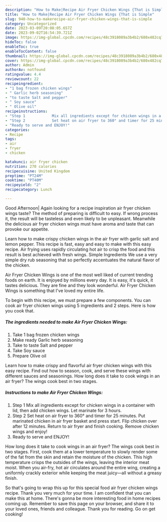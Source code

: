 ```yaml
---
description: "How to Make|Recipe Air Fryer Chicken Wings {That is Simple"
title: "How to Make|Recipe Air Fryer Chicken Wings {That is Simple"
slug: 940-how-to-makerecipe-air-fryer-chicken-wings-that-is-simple
category: Uncategorized
date: 2023-03-09T20:08:05.657Z
date: 2023-09-02T16:54:39.721Z
image: https://img-global.cpcdn.com/recipes/48c3918089a3b4b2/680x482cq70/air-fryer-chicken-wings-recipe-main-photo.jpg
hideToc: false
enableToc: true
enableTocContent: false
thumbnail: https://img-global.cpcdn.com/recipes/48c3918089a3b4b2/680x482cq70/air-fryer-chicken-wings-recipe-main-photo.jpg
cover: https://img-global.cpcdn.com/recipes/48c3918089a3b4b2/680x482cq70/air-fryer-chicken-wings-recipe-main-photo.jpg
author: Admin
authorAv: notfound
ratingvalue: 4.4
reviewcount: 22
recipeingredient:
- "1 bag frozen chicken wings"
- " Garlic herb seasoning"
- "to taste Salt and pepper"
- " Soy sauce"
- " Olive oil"
recipeinstructions:
- "Step 1            Mix all ingredients except for chicken wings in a container with lid, then add chicken wings. Let marinate for 3 hours."
- "Step 2            Set heat on air fryer to 360° and timer for 25 minutes. Put marinated chicken in air fryer basket and press start. Flip chicken over after 12 minutes. Return to air fryer and finish cooking. Remove chicken wings and enjoy!"
- "Ready to serve and ENJOY!"
categories:
- Recipe
tags:
- air
- fryer
- chicken

katakunci: air fryer chicken 
nutrition: 270 calories
recipecuisine: United Kingdom
preptime: "PT24M"
cooktime: "PT40M"
recipeyield: "2"
recipecategory: Lunch

---
```



Good Afternoon| Again looking for a recipe inspiration air fryer chicken wings taste? The method of preparing is difficult to easy. If wrong process it, the result will be tasteless and even likely to be unpleasant. Meanwhile the delicious air fryer chicken wings must have aroma and taste that can provoke our appetite.





Learn how to make crispy chicken wings in the air fryer with garlic salt and lemon pepper. This recipe is fast, easy and easy to make with this easy recipe. Air frying uses rapidly circulating hot air to crisp the food and this result is best achieved with fresh wings. Simple Ingredients We use a very simple dry rub seasoning that so perfectly accentuates the natural flavor of the chicken.

Air Fryer Chicken Wings is one of the most well liked of current trending foods on earth. It is enjoyed by millions every day. It is easy, it's quick, it tastes delicious. They are fine and they look wonderful. Air Fryer Chicken Wings is something that I've loved my entire life.


To begin with this recipe, we must prepare a few components. You can cook air fryer chicken wings using 5 ingredients and 2 steps. Here is how you cook that.

<!--inarticleads1-->

##### The ingredients needed to make Air Fryer Chicken Wings:

1. Take 1 bag frozen chicken wings
1. Make ready  Garlic herb seasoning
1. Take to taste Salt and pepper
1. Take  Soy sauce
1. Prepare  Olive oil


Learn how to make crispy and flavorful air fryer chicken wings with this easy recipe. Find out how to season, cook, and serve these wings with different sauces and seasonings. How long does it take to cook wings in an air fryer? The wings cook best in two stages. 

<!--inarticleads2-->

##### Instructions to make Air Fryer Chicken Wings:

1. Step 1            Mix all ingredients except for chicken wings in a container with lid, then add chicken wings. Let marinate for 3 hours.
1. Step 2            Set heat on air fryer to 360° and timer for 25 minutes. Put marinated chicken in air fryer basket and press start. Flip chicken over after 12 minutes. Return to air fryer and finish cooking. Remove chicken wings and enjoy!
1. Ready to serve and ENJOY!

How long does it take to cook wings in an air fryer? The wings cook best in two stages. First, cook them at a lower temperature to slowly render some of the fat from the skin and retain the moisture of the chicken. This high temperature crisps the outsides of the wings, leaving the interior meat moist. When you air-fry, hot air circulates around the entire wing, creating a uniformly crackly exterior while keeping the meat juicy—all without a greasy finish. 

So that's going to wrap this up for this special food air fryer chicken wings recipe. Thank you very much for your time. I am confident that you can make this at home. There's gonna be more interesting food in home recipes coming up. Remember to save this page on your browser, and share it to your loved ones, friends and colleague. Thank you for reading. Go on get cooking!
